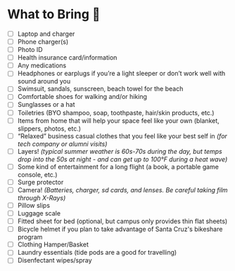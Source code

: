 # What to Bring 🧳

- [ ] Laptop and charger
- [ ] Phone charger(s)
- [ ] Photo ID
- [ ] Health insurance card/information
- [ ] Any medications
- [ ] Headphones or earplugs if you’re a light sleeper or don’t work well with sound around you
- [ ] Swimsuit, sandals, sunscreen, beach towel for the beach
- [ ] Comfortable shoes for walking and/or hiking
- [ ] Sunglasses or a hat
- [ ] Toiletries (BYO shampoo, soap, toothpaste, hair/skin products, etc.)
- [ ] Items from home that will help your space feel like your own (blanket, slippers, photos, etc.)
- [ ] “Relaxed” business casual clothes that you feel like your best self in _(for tech company or alumni visits)_
- [ ] Layers! _(typical summer weather is 60s-70s during the day, but temps drop into the 50s at night - and can get up to 100°F during a heat wave)_
- [ ] Some kind of entertainment for a long flight (a book, a portable game console, etc.)
- [ ] Surge protector
- [ ] Camera! _(Batteries, charger, sd cards, and lenses. Be careful taking film through X-Rays)_
- [ ] Pillow slips
- [ ] Luggage scale
- [ ] Fitted sheet for bed (optional, but campus only provides thin flat sheets)
- [ ] Bicycle helmet if you plan to take advantage of Santa Cruz's bikeshare program
- [ ] Clothing Hamper/Basket
- [ ] Laundry essentials (tide pods are a good for travelling)
- [ ] Disenfectant wipes/spray
